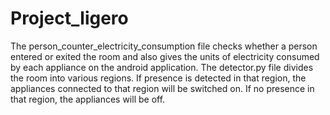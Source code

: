 # Project_ligero
The person_counter_electricity_consumption file checks whether a person entered or exited the room and also gives the units of electricity consumed by each appliance on the android application.
The detector.py file divides the room into various regions. If presence is detected in that region, the appliances connected to that region will be switched on. If no presence in that region, the appliances will be off.
